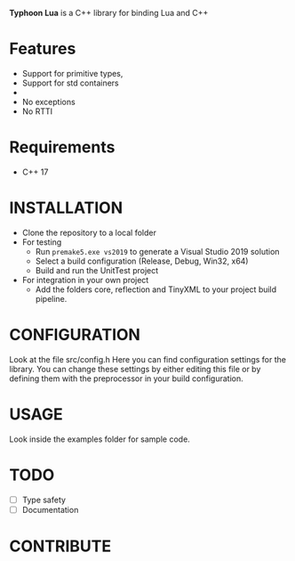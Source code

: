 **Typhoon Lua** is a C++ library for binding Lua and C++

# Features
* Support for primitive types, 
* Support for std containers
* 
* No exceptions
* No RTTI

# Requirements
* C++ 17

# INSTALLATION
* Clone the repository to a local folder
* For testing
  * Run ```premake5.exe vs2019``` to generate a Visual Studio 2019 solution
  * Select a build configuration (Release, Debug, Win32, x64)
  * Build and run the UnitTest project
* For integration in your own project
  * Add the folders core, reflection and TinyXML to your project build pipeline.

# CONFIGURATION
Look at the file src/config.h Here you can find configuration settings for the library. You can change these settings by either editing this file or by defining them with the preprocessor in your build configuration.

# USAGE
Look inside the examples folder for sample code.

# TODO
- [ ] Type safety
- [ ] Documentation

# CONTRIBUTE
